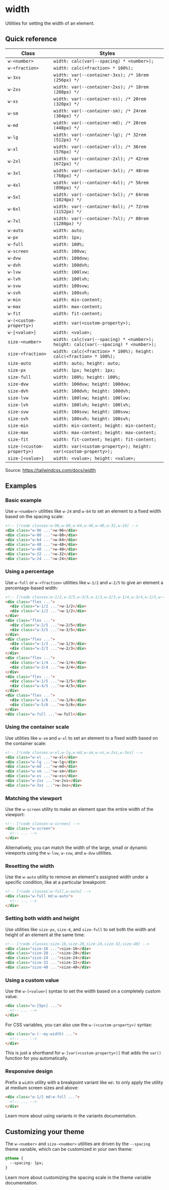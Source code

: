 # width

Utilities for setting the width of an element.

## Quick reference

| Class | Styles |
|---|---|
| `w-<number>` | `width: calc(var(--spacing) * <number>);` |
| `w-<fraction>` | `width: calc(<fraction> * 100%);` |
| `w-3xs` | `width: var(--container-3xs); /* 16rem (256px) */` |
| `w-2xs` | `width: var(--container-2xs); /* 18rem (288px) */` |
| `w-xs` | `width: var(--container-xs); /* 20rem (320px) */` |
| `w-sm` | `width: var(--container-sm); /* 24rem (384px) */` |
| `w-md` | `width: var(--container-md); /* 28rem (448px) */` |
| `w-lg` | `width: var(--container-lg); /* 32rem (512px) */` |
| `w-xl` | `width: var(--container-xl); /* 36rem (576px) */` |
| `w-2xl` | `width: var(--container-2xl); /* 42rem (672px) */` |
| `w-3xl` | `width: var(--container-3xl); /* 48rem (768px) */` |
| `w-4xl` | `width: var(--container-4xl); /* 56rem (896px) */` |
| `w-5xl` | `width: var(--container-5xl); /* 64rem (1024px) */` |
| `w-6xl` | `width: var(--container-6xl); /* 72rem (1152px) */` |
| `w-7xl` | `width: var(--container-7xl); /* 80rem (1280px) */` |
| `w-auto` | `width: auto;` |
| `w-px` | `width: 1px;` |
| `w-full` | `width: 100%;` |
| `w-screen` | `width: 100vw;` |
| `w-dvw` | `width: 100dvw;` |
| `w-dvh` | `width: 100dvh;` |
| `w-lvw` | `width: 100lvw;` |
| `w-lvh` | `width: 100lvh;` |
| `w-svw` | `width: 100svw;` |
| `w-svh` | `width: 100svh;` |
| `w-min` | `width: min-content;` |
| `w-max` | `width: max-content;` |
| `w-fit` | `width: fit-content;` |
| `w-(<custom-property>)` | `width: var(<custom-property>);` |
| `w-[<value>]` | `width: <value>;` |
| `size-<number>` | `width: calc(var(--spacing) * <number>); height: calc(var(--spacing) * <number>);` |
| `size-<fraction>` | `width: calc(<fraction> * 100%); height: calc(<fraction> * 100%);` |
| `size-auto` | `width: auto; height: auto;` |
| `size-px` | `width: 1px; height: 1px;` |
| `size-full` | `width: 100%; height: 100%;` |
| `size-dvw` | `width: 100dvw; height: 100dvw;` |
| `size-dvh` | `width: 100dvh; height: 100dvh;` |
| `size-lvw` | `width: 100lvw; height: 100lvw;` |
| `size-lvh` | `width: 100lvh; height: 100lvh;` |
| `size-svw` | `width: 100svw; height: 100svw;` |
| `size-svh` | `width: 100svh; height: 100svh;` |
| `size-min` | `width: min-content; height: min-content;` |
| `size-max` | `width: max-content; height: max-content;` |
| `size-fit` | `width: fit-content; height: fit-content;` |
| `size-(<custom-property>)` | `width: var(<custom-property>); height: var(<custom-property>);` |
| `size-[<value>]` | `width: <value>; height: <value>;` |

Source: https://tailwindcss.com/docs/width

## Examples

### Basic example

Use `w-<number>` utilities like `w-24` and `w-64` to set an element to a fixed width based on the spacing scale:

```html
<!-- [!code classes:w-96,w-80,w-64,w-48,w-40,w-32,w-24] -->
<div class="w-96 ...">w-96</div>
<div class="w-80 ...">w-80</div>
<div class="w-64 ...">w-64</div>
<div class="w-48 ...">w-48</div>
<div class="w-40 ...">w-40</div>
<div class="w-32 ...">w-32</div>
<div class="w-24 ...">w-24</div>
```

### Using a percentage

Use `w-full` or `w-<fraction>` utilities like `w-1/2` and `w-2/5` to give an element a percentage-based width:

```html
<!-- [!code classes:w-1/2,w-2/5,w-3/5,w-1/3,w-2/3,w-1/4,w-3/4,w-1/5,w-4/5,w-1/6,w-5/6,w-full] -->
<div class="flex ...">
  <div class="w-1/2 ...">w-1/2</div>
  <div class="w-1/2 ...">w-1/2</div>
</div>
<div class="flex ...">
  <div class="w-2/5 ...">w-2/5</div>
  <div class="w-3/5 ...">w-3/5</div>
</div>
<div class="flex ...">
  <div class="w-1/3 ...">w-1/3</div>
  <div class="w-2/3 ...">w-2/3</div>
</div>
<div class="flex ...">
  <div class="w-1/4 ...">w-1/4</div>
  <div class="w-3/4 ...">w-3/4</div>
</div>
<div class="flex ...">
  <div class="w-1/5 ...">w-1/5</div>
  <div class="w-4/5 ...">w-4/5</div>
</div>
<div class="flex ...">
  <div class="w-1/6 ...">w-1/6</div>
  <div class="w-5/6 ...">w-5/6</div>
</div>
<div class="w-full ...">w-full</div>
```

### Using the container scale

Use utilities like `w-sm` and `w-xl` to set an element to a fixed width based on the container scale:

```html
<!-- [!code classes:w-xl,w-lg,w-md,w-sm,w-xs,w-2xs,w-3xs] -->
<div class="w-xl ...">w-xl</div>
<div class="w-lg ...">w-lg</div>
<div class="w-md ...">w-md</div>
<div class="w-sm ...">w-sm</div>
<div class="w-xs ...">w-xs</div>
<div class="w-2xs ...">w-2xs</div>
<div class="w-3xs ...">w-3xs</div>
```

### Matching the viewport

Use the `w-screen` utility to make an element span the entire width of the viewport:

```html
<!-- [!code classes:w-screen] -->
<div class="w-screen">
  <!-- ... -->
</div>
```

Alternatively, you can match the width of the large, small or dynamic viewports using the `w-lvw`, `w-svw`, and `w-dvw` utilities.

### Resetting the width

Use the `w-auto` utility to remove an element's assigned width under a specific condition, like at a particular breakpoint:

```html
<!-- [!code classes:w-full,w-auto] -->
<div class="w-full md:w-auto">
  <!-- ... -->
</div>
```

### Setting both width and height

Use utilities like `size-px`, `size-4`, and `size-full` to set both the width and height of an element at the same time:

```html
<!-- [!code classes:size-16,size-20,size-24,size-32,size-40] -->
<div class="size-16 ...">size-16</div>
<div class="size-20 ...">size-20</div>
<div class="size-24 ...">size-24</div>
<div class="size-32 ...">size-32</div>
<div class="size-40 ...">size-40</div>
```

### Using a custom value

Use the `w-[<value>]` syntax to set the width based on a completely custom value:

```html
<div class="w-[5px] ...">
  <!-- ... -->
</div>
```

For CSS variables, you can also use the `w-(<custom-property>)` syntax:

```html
<div class="w-(--my-width) ...">
  <!-- ... -->
</div>
```

This is just a shorthand for `w-[var(<custom-property>)]` that adds the `var()` function for you automatically.

### Responsive design

Prefix a `width` utility with a breakpoint variant like `md:` to only apply the utility at medium screen sizes and above:

```html
<div class="w-1/2 md:w-full ...">
  <!-- ... -->
</div>
```

Learn more about using variants in the variants documentation.

## Customizing your theme

The `w-<number>` and `size-<number>` utilities are driven by the `--spacing` theme variable, which can be customized in your own theme:

```css
@theme {
  --spacing: 1px;
}
```

Learn more about customizing the spacing scale in the theme variable documentation.
